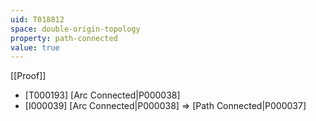 ```yaml
---
uid: T018812
space: double-origin-topology
property: path-connected
value: true
---
```

[[Proof]]

* [T000193] [Arc Connected|P000038]
* [I000039] [Arc Connected|P000038] => [Path Connected|P000037]


